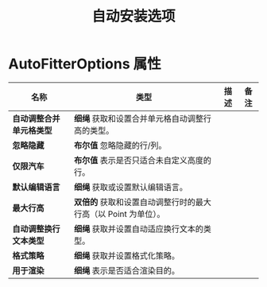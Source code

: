 ﻿---
title: 自动安装选项
second_title: Documen
linktitle: 自动安装选项
type: docs
url: /zh/auto-fitter-options/
keywords: Auto Fitter Options
description: Aspose.Cells Cloud REST API 支持将 Excel 文件转换为多种格式的文件。SDK 支持多种开发语言，包括 Android、C#、Go、Java、NodeJS、Perl、PHP、Python、Ruby 和 Swift。
weight: 79
kwords: Excel、Office 云、REST API、电子表格、PDF、CSV、Json、Markdown、保存选项
---
# AutoFitterOptions 属性

名称 | 类型 | 描述 | 备注
------------ | ------------- | ------------- | -------------
**自动调整合并单元格类型** | **细绳** 获取和设置合并单元格自动调整行高的类型。|
**忽略隐藏** | **布尔值** 忽略隐藏的行/列。|
**仅限汽车** | **布尔值** 表示是否只适合未自定义高度的行。 |
**默认编辑语言** | **细绳** 获取或设置默认编辑语言。|
**最大行高** | **双倍的** 获取和设置自动调整行时的最大行高（以 Point 为单位）。 |
**自动调整换行文本类型** | **细绳** 获取并设置自动适应换行文本的类型。|
**格式策略** | **细绳** 获取并设置格式化策略。|
**用于渲染** | **细绳** 表示是否适合渲染目的。|
